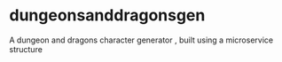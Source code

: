 # dungeonsanddragonsgen
A dungeon and dragons character generator , built using a microservice structure
